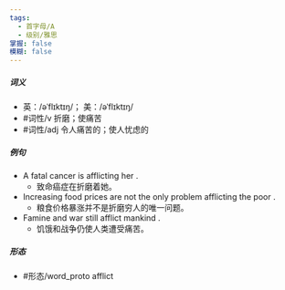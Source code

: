 ```yaml
---
tags:
  - 首字母/A
  - 级别/雅思
掌握: false
模糊: false
---
```

##### 词义
- 英：/əˈflɪktɪŋ/； 美：/əˈflɪktɪŋ/
- #词性/v  折磨；使痛苦
- #词性/adj  令人痛苦的；使人忧虑的
##### 例句
- A fatal cancer is afflicting her .
	- 致命癌症在折磨着她。
- Increasing food prices are not the only problem afflicting the poor .
	- 粮食价格暴涨并不是折磨穷人的唯一问题。
- Famine and war still afflict mankind .
	- 饥饿和战争仍使人类遭受痛苦。
##### 形态
- #形态/word_proto afflict
